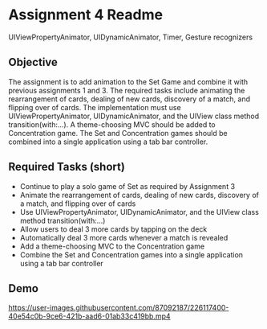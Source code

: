 # Assignment 4 Readme
UIViewPropertyAnimator, UIDynamicAnimator, Timer, Gesture recognizers

## Objective 
The assignment is to add animation to the Set Game and combine it with previous assignments 1 and 3. The required tasks include animating the rearrangement of cards, dealing of new cards, discovery of a match, and flipping over of cards. The implementation must use UIViewPropertyAnimator, UIDynamicAnimator, and the UIView class method transition(with:...). A theme-choosing MVC should be added to Concentration game. The Set and Concentration games should be combined into a single application using a tab bar controller.

## Required Tasks (short)
- Continue to play a solo game of Set as required by Assignment 3
- Animate the rearrangement of cards, dealing of new cards, discovery of a match, and flipping over of cards
- Use UIViewPropertyAnimator, UIDynamicAnimator, and the UIView class method transition(with:...)
- Allow users to deal 3 more cards by tapping on the deck
- Automatically deal 3 more cards whenever a match is revealed
- Add a theme-choosing MVC to the Concentration game
- Combine the Set and Concentration games into a single application using a tab bar controller

## Demo

https://user-images.githubusercontent.com/87092187/226117400-40e54c0b-9ce6-421b-aad6-01ab33c419bb.mp4

